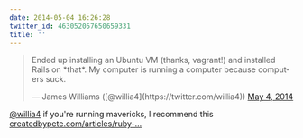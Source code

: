 ```yaml
---
date: 2014-05-04 16:26:28
twitter_id: 463052057650659331
title: ''
---
```


<blockquote class="twitter-tweet"><p lang="en" dir="ltr">Ended up installing an Ubuntu VM (thanks, vagrant!) and installed Rails on *that*. My computer is running a computer because computers suck.</p>&mdash; James Williams ([@willia4](https://twitter.com/willia4)) <a href="https://twitter.com/willia4/status/463047923522359296?ref_src=twsrc%5Etfw">May 4, 2014</a></blockquote>
<script async src="https://platform.twitter.com/widgets.js" charset="utf-8"></script>

[@willia4](https://twitter.com/willia4) if you're running mavericks, I recommend this [createdbypete.com/articles/ruby-…](http://www.createdbypete.com/articles/ruby-on-rails-development-setup-for-mac-osx/)
